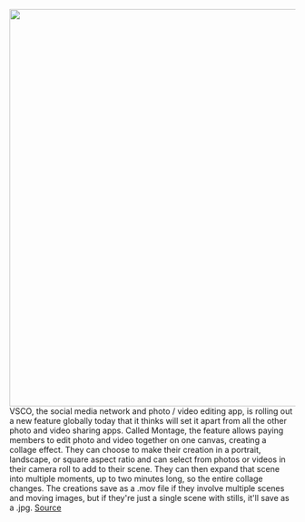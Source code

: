<img src='https://cdn.vox-cdn.com/thumbor/P3bfr4RP4DFYCzrOUtPkUY1e5r4=/0x0:3654x2436/1200x800/filters:focal(1535x926:2119x1510)/cdn.vox-cdn.com/uploads/chorus_image/image/66433274/vsco.0.jpg' width='700px' /><br/>
VSCO, the social media network and photo / video editing app, is rolling out a new feature globally today that it thinks will set it apart from all the other photo and video sharing apps. Called Montage, the feature allows paying members to edit photo and video together on one canvas, creating a collage effect. They can choose to make their creation in a portrait, landscape, or square aspect ratio and can select from photos or videos in their camera roll to add to their scene. They can then expand that scene into multiple moments, up to two minutes long, so the entire collage changes. The creations save as a .mov file if they involve multiple scenes and moving images, but if they're just a single scene with stills, it'll save as a .jpg.
<a href='https://www.theverge.com/2020/3/4/21163757/vsco-montage-photo-video-editing-feature'> Source <a/>